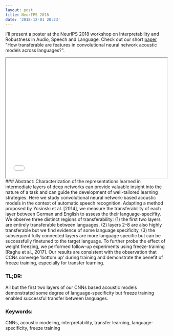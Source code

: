 ```yaml
---
layout: post
title: NeurIPS 2018
date: '2018-12-01 20:23'
---
```


I'll present a poster at the NeurIPS 2018 workshop on Interpretability and Robustness in Audio, Speech and Language. Check out our short [paper](https://openreview.net/pdf?id=HkgPMupoj7) "How transferable are features in convolutional neural network acoustic models across languages?".

<iframe src={{ site.baseurl }}"/pdfs/Thompson_poster_IRASL2018.pdf" width="100%" height="375"></iframe> 
### Abstract:
Characterization of the representations learned in intermediate layers of deep networks can provide valuable insight into the nature of a task and can guide the development of well-tailored learning strategies. Here we study convolutional neural network-based acoustic models in the context of automatic speech recognition. Adapting a method proposed by Yosinski et al. [2014], we measure the transferability of each layer between German and English to assess the their language-specifity. We observe three distinct regions of transferability: (1) the first two layers are entirely transferable between languages, (2) layers 2–8 are also highly transferable but we find evidence of some language specificity, (3) the subsequent fully connected layers are more language specific but can be successfully finetuned to the target language. To further probe the effect of weight freezing, we performed follow-up experiments using freeze-training [Raghu et al., 2017]. Our results are consistent with the observation that CCNs converge 'bottom up' during training and demonstrate the benefit of freeze training, especially for transfer learning.

### TL;DR:
All but the first two layers of our CNNs based acoustic models demonstrated some degree of language-specificity but freeze training enabled successful transfer between languages.

### Keywords:
CNNs, acoustic modeling, interpretability, transfer learning, language-specificity, freeze training
